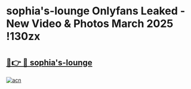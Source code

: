 # sophia's-lounge Onlyfans Leaked - New Video & Photos March 2025 !130zx

# <h2><a href="https://qq9wzi.iuczelnia.edu.pl?title=sophia's-lounge&ref=130zx">🔗👉 🔴 sophia's-lounge</a></h2>

[![acn](https://github.com/user-attachments/assets/0f9c940e-d8b0-45ae-aac7-cd30a18b3e1c)](https://qq9wzi.iuczelnia.edu.pl?title=sophia's-lounge&ref=130zx)

